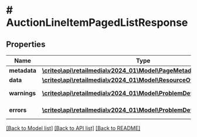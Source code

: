 # # AuctionLineItemPagedListResponse

## Properties

Name | Type | Description | Notes
------------ | ------------- | ------------- | -------------
**metadata** | [**\criteo\api\retailmedia\v2024_01\Model\PageMetadata**](PageMetadata.md) |  | [optional]
**data** | [**\criteo\api\retailmedia\v2024_01\Model\ResourceOfAuctionLineItem[]**](ResourceOfAuctionLineItem.md) |  | [optional]
**warnings** | [**\criteo\api\retailmedia\v2024_01\Model\ProblemDetails[]**](ProblemDetails.md) |  | [optional] [readonly]
**errors** | [**\criteo\api\retailmedia\v2024_01\Model\ProblemDetails[]**](ProblemDetails.md) |  | [optional] [readonly]

[[Back to Model list]](../../README.md#models) [[Back to API list]](../../README.md#endpoints) [[Back to README]](../../README.md)
